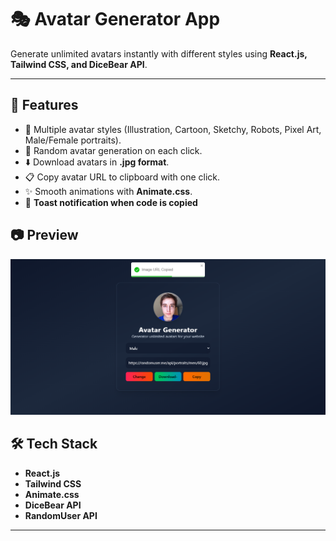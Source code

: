 # 🎭 Avatar Generator App  

Generate unlimited avatars instantly with different styles using **React.js, Tailwind CSS, and DiceBear API**.  

---

## 🚀 Features  
- 🎨 Multiple avatar styles (Illustration, Cartoon, Sketchy, Robots, Pixel Art, Male/Female portraits).  
- 🔀 Random avatar generation on each click.  
- ⬇️ Download avatars in **.jpg format**.  
- 📋 Copy avatar URL to clipboard with one click.  
- ✨ Smooth animations with **Animate.css**.  
- 🔔 **Toast notification when code is copied** 

## 📷 Preview
![Generate unlimited avatars Screenshot](./public/image.png)

## 🛠️ Tech Stack  
- **React.js**  
- **Tailwind CSS**  
- **Animate.css**  
- **DiceBear API**  
- **RandomUser API**  

---

